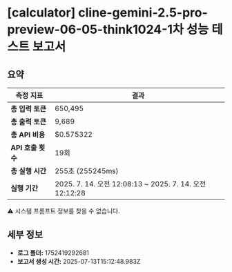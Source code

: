 # [calculator] cline-gemini-2.5-pro-preview-06-05-think1024-1차 성능 테스트 보고서

## 요약

| 측정 지표 | 결과 |
|---|---|
| **총 입력 토큰** | 650,495 |
| **총 출력 토큰** | 9,689 |
| **총 API 비용** | $0.575322 |
| **API 호출 횟수** | 19회 |
| **총 실행 시간** | 255초 (255245ms) |
| **실행 기간** | 2025. 7. 14. 오전 12:08:13 ~ 2025. 7. 14. 오전 12:12:28 |

⚠️ 시스템 프롬프트 정보를 찾을 수 없습니다.



## 세부 정보

- **로그 폴더:** 1752419292681
- **보고서 생성 시간:** 2025-07-13T15:12:48.983Z